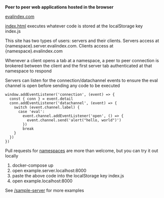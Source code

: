 **Peer to peer web applications hosted in the browser**

[evalindex.com](https://evalindex.com)

[index.html](/static/html/index.html) executes whatever code is stored at the localStorage key index.js

This site has two types of users: servers and their clients. Servers access at {namespace}.server.evalindex.com. Clients access at {namespace}.evalindex.com

Whenever a client opens a tab at a namespace, a peer to peer connection is brokered between the client and the first server tab authenticated at that namespace to respond

Servers can listen for the connection/datachannel events to ensure the eval channel is open before sending any code to be executed

```
window.addEventListener('connection', (event) => {
  const { conn } = event.detail
  conn.addEventListener('datachannel', (event) => {
    switch (event.channel.label) {
      case 'eval':
        event.channel.addEventListener('open', () => {
          event.channel.send('alert("hello, world")')
        })
        break
    }   
  })
})
```
Pull requests for [namespaces](/hashes) are more than welcome, but you can try it out locally

1. docker-compose up
2. open example.server.localhost:8000
3. paste the above code into the localStorage key index.js
4. open example.localhost:8000

See [/sample-server](/sample-server) for more examples
